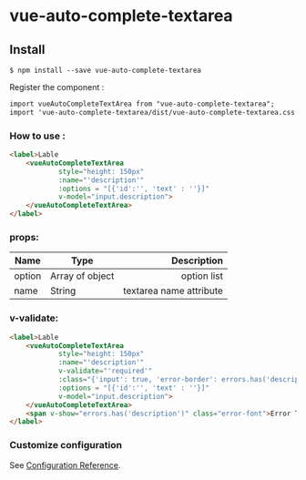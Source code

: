 # vue-auto-complete-textarea

## Install
```
$ npm install --save vue-auto-complete-textarea
```

Register the component : 
```html
import vueAutoCompleteTextArea from "vue-auto-complete-textarea";
import 'vue-auto-complete-textarea/dist/vue-auto-complete-textarea.css';

```
### How to use : 
```html
<label>Lable
    <vueAutoCompleteTextArea
            style="height: 150px"
            :name="'description'"
            :options = "[{'id':'', 'text' : ''}]"
            v-model="input.description">
    </vueAutoCompleteTextArea>
</label>
```
### props:

| Name          | Type            | Description  
| ------------- |---------------  |------------:
| option        | Array of object | option list
| name          | String          | textarea name attribute

### v-validate:

```html
<label>Lable
    <vueAutoCompleteTextArea
            style="height: 150px"
            :name="'description'"
            v-validate="'required'"
            :class="{'input': true, 'error-border': errors.has('description')}"
            :options = "[{'id':'', 'text' : ''}]"
            v-model="input.description">
    </vueAutoCompleteTextArea>
    <span v-show="errors.has('description')" class="error-font">Error Text!</span>
</label>
```

### Customize configuration
See [Configuration Reference](https://cli.vuejs.org/config/).
